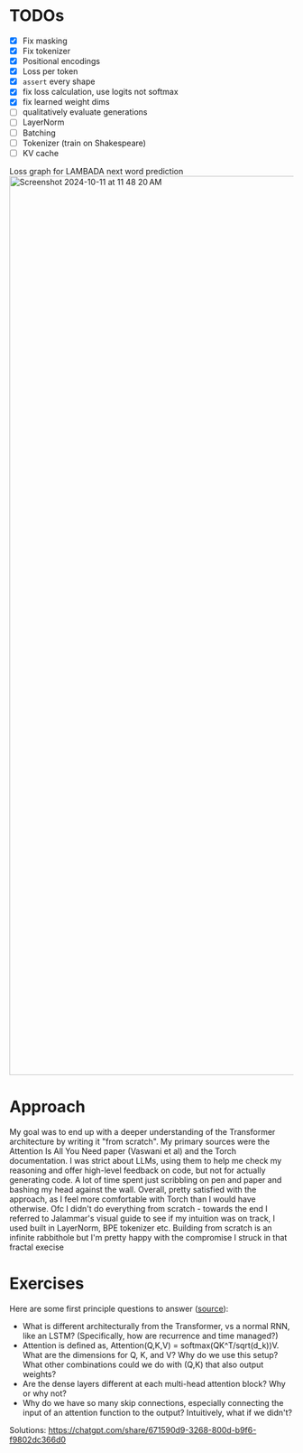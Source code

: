 # TODOs
- [x] Fix masking
- [x] Fix tokenizer
- [x] Positional encodings
- [x] Loss per token
- [x] `assert` every shape
- [x] fix loss calculation, use logits not softmax
- [x] fix learned weight dims
- [ ] qualitatively evaluate generations
- [ ] LayerNorm
- [ ] Batching
- [ ] Tokenizer (train on Shakespeare)
- [ ] KV cache

Loss graph for LAMBADA next word prediction      
<img width="1592" alt="Screenshot 2024-10-11 at 11 48 20 AM" src="https://github.com/user-attachments/assets/5910c8fe-91ff-41ff-8058-32c848311486">

# Approach
My goal was to end up with a deeper understanding of the Transformer architecture by writing it "from scratch". My primary sources were the Attention Is All You Need paper (Vaswani et al) and the Torch documentation. I was strict about LLMs, using them to help me check my reasoning and offer high-level feedback on code, but not for actually generating code. A lot of time spent just scribbling on pen and paper and bashing my head against the wall. Overall, pretty satisfied with the approach, as I feel more comfortable with Torch than I would have otherwise. Ofc I didn't do everything from scratch - towards the end I referred to Jalammar's visual guide to see if my intuition was on track, I used built in LayerNorm, BPE tokenizer etc. Building from scratch is an infinite rabbithole but I'm pretty happy with the compromise I struck in that fractal execise 

# Exercises

Here are some first principle questions to answer ([source](https://github.com/jacobhilton/deep_learning_curriculum/blob/master/1-Transformers.md)):

- What is different architecturally from the Transformer, vs a normal
RNN, like an LSTM? (Specifically, how are recurrence and time managed?)
- Attention is defined as, Attention(Q,K,V) =
softmax(QK^T/sqrt(d_k))V. What are the dimensions for Q, K, and V? Why
do we use this setup? What other combinations could we do with (Q,K)
that also output weights?
- Are the dense layers different at each multi-head attention block? Why or why not?
- Why do we have so many skip connections, especially connecting the
input of an attention function to the output? Intuitively, what if we
didn't?

Solutions: https://chatgpt.com/share/671590d9-3268-800d-b9f6-f9802dc366d0
